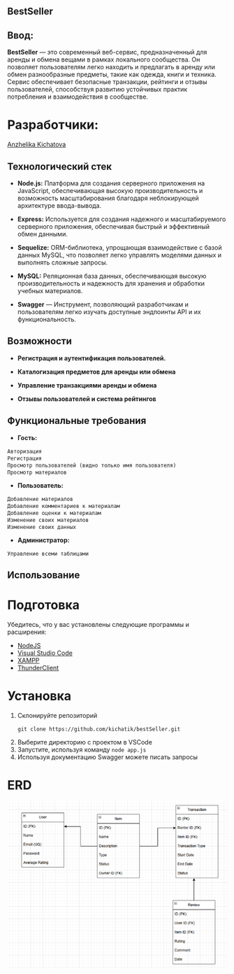 ## BestSeller

## Ввод:

**BestSeller** — это современный веб-сервис, предназначенный для аренды и обмена вещами в рамках локального сообщества. Он позволяет пользователям легко находить и предлагать в аренду или обмен разнообразные предметы, такие как одежда, книги и техника. Сервис обеспечивает безопасные транзакции, рейтинги и отзывы пользователей, способствуя развитию устойчивых практик потребления и взаимодействия в сообществе.
# Разработчики:
[Anzhelika Kichatova](https://github.com/kichatik)

## Технологический стек

- **Node.js:** Платформа для создания серверного приложения на JavaScript, обеспечивающая высокую производительность и возможность масштабирования благодаря неблокирующей архитектуре ввода-вывода.

- **Express:** Используется для создания надежного и масштабируемого серверного приложения, обеспечивая быстрый и эффективный обмен данными.
  
- **Sequelize:** ORM-библиотека, упрощающая взаимодействие с базой данных MySQL, что позволяет легко управлять моделями данных и выполнять сложные запросы.

- **MySQL:** Реляционная база данных, обеспечивающая высокую производительность и надежность для хранения и обработки учебных материалов.

- **Swagger** — Инструмент, позволяющий разработчикам и пользователям легко изучать доступные эндпоинты API и их функциональность.

## Возможности
- **Регистрация и аутентификация пользователей.**

- **Каталогизация предметов для аренды или обмена**

- **Управление транзакциями аренды и обмена**

- **Отзывы пользователей и система рейтингов**

## Функциональные требования

- **Гость:**
```
Авторизация
Регистрация
Просмотр пользователей (видно только имя пользователя)
Просмотр материалов
```
- **Пользователь:**
```
Добавление материалов
Добавление комментариев к материалам
Добавление оценки к материалам
Изменение своих материалов
Изменение своих данных
```
- **Администратор:**
```
Управление всеми таблицами
```

## Использование

# Подготовка
Убедитесь, что у вас установлены следующие программы и расширения:
- [NodeJS](https://nodejs.org/en)
- [Visual Studio Code](https://code.visualstudio.com/)
- [XAMPP](https://www.apachefriends.org/ru/index.html)
- [ThunderClient](https://marketplace.visualstudio.com/items?itemName=rangav.vscode-thunder-client)

# Установка
1. Склонируйте репозиторий
   ```
   git clone https://github.com/kichatik/bestSeller.git
   ```
2. Выберите директорию с проектом в VSCode
3. Запустите, используя команду ```node app.js```
4. Используя документацию Swagger можете писать запросы

# ERD
![ERD](https://github.com/kichatik/bestSeller/blob/main/clipboard-img.png)

